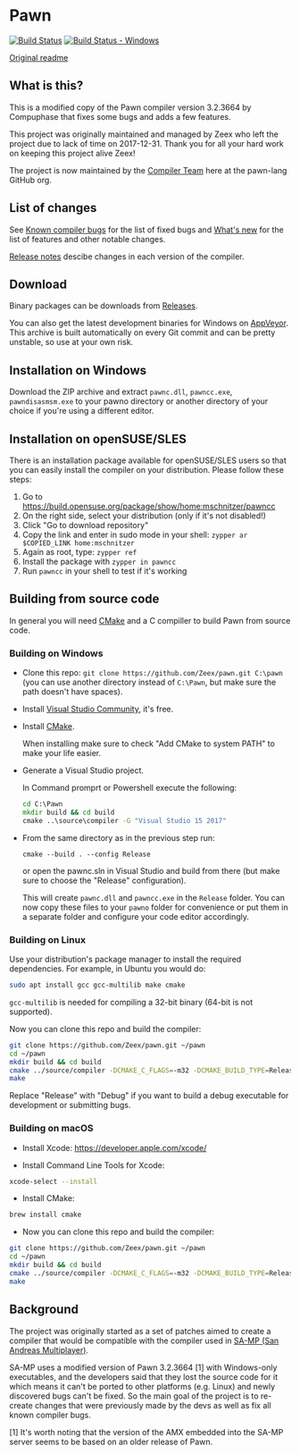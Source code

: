 # Pawn

[![Build Status][build_status]][build] [![Build Status - Windows][build_status_win]][build_win]

[Original readme](readme_compuphase.txt)

## What is this?

This is a modified copy of the Pawn compiler version 3.2.3664 by Compuphase that fixes some bugs and adds a few features.

This project was originally maintained and managed by Zeex who left the project due to lack of time on 2017-12-31. Thank you for all your hard work on keeping this project alive Zeex!

The project is now maintained by the [Compiler Team](https://github.com/orgs/pawn-lang/teams/compiler) here at the pawn-lang GitHub org.

## List of changes

See [Known compiler bugs](../../wiki/Known-compiler-bugs) for the list of fixed bugs and [What's new](../../wiki/What's-new) for the list of features and other notable changes.

[Release notes](https://github.com/pawn-lang/compiler/releases) descibe changes in each version of the compiler.

## Download

Binary packages can be downloads from [Releases](https://github.com/pawn-lang/compiler/releases). 

You can also get the latest development binaries for Windows on [AppVeyor](https://ci.appveyor.com/project/pawn-lang/compiler/branch/master/artifacts). This archive is built automatically on every Git commit and can be pretty unstable, so use at your own risk.

## Installation on Windows

Download the ZIP archive and extract `pawnc.dll`, `pawncc.exe`, `pawndisasmsm.exe` to your pawno directory or another directory of your choice if you're using a different editor.

## Installation on openSUSE/SLES

There is an installation package available for openSUSE/SLES users so that you can easily install the compiler on your distribution. Please follow these steps:

1. Go to https://build.opensuse.org/package/show/home:mschnitzer/pawncc
2. On the right side, select your distribution (only if it's not disabled!)
3. Click "Go to download repository"
4. Copy the link and enter in sudo mode in your shell: `zypper ar $COPIED_LINK home:mschnitzer`
5. Again as root, type: `zypper ref`
6. Install the package with `zypper in pawncc`
7. Run `pawncc` in your shell to test if it's working

## Building from source code

In general you will need [CMake](https://cmake.org/) and a C compiller to build Pawn from source code.

### Building on Windows

* Clone this repo: `git clone https://github.com/Zeex/pawn.git C:\pawn` (you can use another directory instead of `C:\Pawn`, but make sure the path doesn't have spaces).
* Install [Visual Studio Community](https://www.visualstudio.com/vs/community/), it's free.
* Install [CMake](https://cmake.org/).

  When installing make sure to check "Add CMake to system PATH" to make your life easier.

* Generate a Visual Studio project.

  In Command promprt or Powershell execute the following:

  ```cmd
  cd C:\Pawn
  mkdir build && cd build
  cmake ..\source\compiler -G "Visual Studio 15 2017"
  ```

* From the same directory as in the previous step run:

  ```
  cmake --build . --config Release
  ```

  or open the pawnc.sln in Visual Studio and build from there (but make sure to choose the "Release" configuration).

  This will create `pawnc.dll` and `pawncc.exe` in the `Release` folder. You can now copy these files to your `pawno` folder for convenience or put them in a separate folder and configure your code editor accordingly.

### Building on Linux

Use your distribution's package manager to install the required dependencies. For example, in Ubuntu you would do:

```sh
sudo apt install gcc gcc-multilib make cmake
```

`gcc-multilib` is needed for compiling a 32-bit binary (64-bit is not supported).

Now you can clone this repo and build the compiler:

```sh
git clone https://github.com/Zeex/pawn.git ~/pawn
cd ~/pawn
mkdir build && cd build
cmake ../source/compiler -DCMAKE_C_FLAGS=-m32 -DCMAKE_BUILD_TYPE=Release
make
```

Replace "Release" with "Debug" if you want to build a debug executable for development or submitting bugs.

### Building on macOS

* Install Xcode: https://developer.apple.com/xcode/

* Install Command Line Tools for Xcode:

```sh
xcode-select --install
```

* Install CMake:

```sh
brew install cmake
```

* Now you can clone this repo and build the compiler:

```sh
git clone https://github.com/Zeex/pawn.git ~/pawn
cd ~/pawn
mkdir build && cd build
cmake ../source/compiler -DCMAKE_C_FLAGS=-m32 -DCMAKE_BUILD_TYPE=Release
make
```

## Background

The project was originally started as a set of patches aimed to create a compiler that would be compatible with the compiler used in [SA-MP (San Andreas Multiplayer)](http://sa-mp.com/).

SA-MP uses a modified version of Pawn 3.2.3664 [1] with Windows-only executables, and the developers said that they lost the source code for it which means it can't be ported to other platforms (e.g. Linux) and newly discovered bugs can't be fixed. So the main goal of the project is to re-create changes that were previously made by the devs as well as fix all known compiler bugs.

[1] It's worth noting that the version of the AMX embedded into the SA-MP server seems to be based on an older release of Pawn.

[build]: https://travis-ci.org/pawn-lang/compiler
[build_status]: https://travis-ci.org/Southclaws/compiler.svg?branch=master
[build_win]: https://ci.appveyor.com/project/Southclaws/compiler/branch/master
[build_status_win]: https://ci.appveyor.com/api/projects/status/k112tbr1afrkif0n?svg=true

